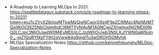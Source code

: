 * A Roadmap to Learning MLOps In 2021: https://seattledataguy.substack.com/p/a-roadmap-to-learning-mlops-in-2021?token=eyJ1c2VyX2lkIjoxMTkwMzQwNCwicG9zdF9pZCI6Mzc4NzMzMTQsIl8iOiI3S25NbCIsImlhdCI6MTYyNjAyMTA0NCwiZXhwIjoxNjI2MDI0NjQ0LCJpc3MiOiJwdWItMjExMDUiLCJzdWIiOiJwb3N0LXJlYWN0aW9uIn0._-pjZ1QqRYMzFYtH2qVww84g9qiglTu3wDROH5GMvhA
* MLOps Specialization Notes https://github.com/kennethleungty/MLOps-Specialization-Notes
